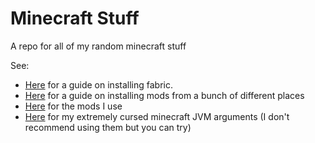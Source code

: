 # Minecraft Stuff

A repo for all of my random minecraft stuff

See:

- [Here](https://github.com/xX-poggers-Xx/minecraft-stuff/blob/main/Installing-Fabric.md) for a guide on installing fabric.
- [Here](https://github.com/xX-poggers-Xx/minecraft-stuff/blob/main/Installing%20Mods.md) for a guide on installing mods from a bunch of different places
- [Here](https://github.com/xX-poggers-Xx/minecraft-stuff/blob/main/Mod%20Recommendations.md) for the mods I use
- [Here](https://github.com/xX-poggers-Xx/minecraft-stuff/blob/main/JVM%20agruments.md) for my extremely cursed minecraft JVM arguments (I don't recommend using them but you can try)
